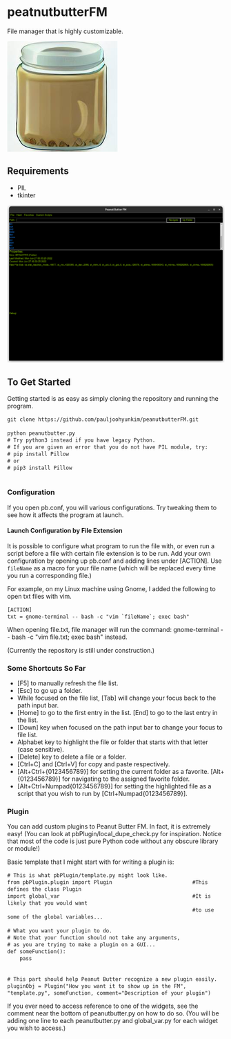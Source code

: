 # peatnutbutterFM
File manager that is highly customizable.

![Peanut Butter Icon](peanutbutter.jpg)

## Requirements
* PIL
* tkinter

![Screenshot with DARK MODE](docs/images/Screenshot%20from%202022-06-29%2020-45-26.png)

## To Get Started
Getting started is as easy as simply cloning the repository and running the program.

```
git clone https://github.com/pauljoohyunkim/peanutbutterFM.git

python peanutbutter.py
# Try python3 instead if you have legacy Python.
# If you are given an error that you do not have PIL module, try:
# pip install Pillow
# or
# pip3 install Pillow


```

### Configuration
If you open pb.conf, you will various configurations. Try tweaking them to see how it affects the program at launch.

#### Launch Configuration by File Extension
It is possible to configure what program to run the file with, or even run a script before a file with certain file extension is to be run. Add your own configuration by opening up pb.conf and adding lines under [ACTION]. Use `fileName` as a macro for your file name (which will be replaced every time you run a corresponding file.)

For example, on my Linux machine using Gnome, I added the following to open txt files with vim.
```
[ACTION]
txt = gnome-terminal -- bash -c "vim `fileName`; exec bash"
```

When opening file.txt, file manager will run the command: gnome-terminal -- bash -c "vim file.txt; exec bash" instead.

(Currently the repository is still under construction.)

### Some Shortcuts So Far
* [F5] to manually refresh the file list.
* [Esc] to go up a folder.
* While focused on the file list, [Tab] will change your focus back to the path input bar.
* [Home] to go to the first entry in the list. [End] to go to the last entry in the list.
* [Down] key when focused on the path input bar to change your focus to file list.
* Alphabet key to highlight the file or folder that starts with that letter (case sensitive).
* [Delete] key to delete a file or a folder.
* [Ctrl+C] and [Ctrl+V] for copy and paste respectively.
* [Alt+Ctrl+{0123456789}] for setting the current folder as a favorite. [Alt+{0123456789}] for navigating to the assigned favorite folder.
* [Alt+Ctrl+Numpad{0123456789}] for setting the highlighted file as a script that you wish to run by [Ctrl+Numpad{0123456789}].

### Plugin
You can add custom plugins to Peanut Butter FM. In fact, it is extremely easy! (You can look at pbPlugin/local_dupe_check.py for inspiration. Notice that most of the code is just pure Python code without any obscure library or module!)

Basic template that I might start with for writing a plugin is:
```
# This is what pbPlugin/template.py might look like.
from pbPlugin.plugin import Plugin                          #This defines the class Plugin
import global_var                                           #It is likely that you would want
                                                            #to use some of the global variables...

# What you want your plugin to do.
# Note that your function should not take any arguments,
# as you are trying to make a plugin on a GUI...
def someFunction():
    pass


# This part should help Peanut Butter recognize a new plugin easily.
pluginObj = Plugin("How you want it to show up in the FM", "template.py", someFunction, comment="Description of your plugin")
```

If you ever need to access reference to one of the widgets, see the comment near the bottom of peanutbutter.py on how to do so. (You will be adding one line to each peanutbutter.py and global_var.py for each widget you wish to access.)

